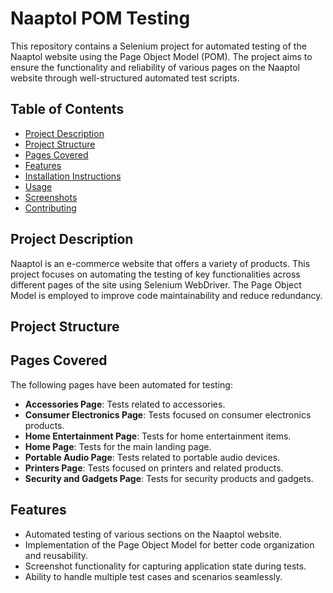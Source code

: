 # Naaptol POM Testing

This repository contains a Selenium project for automated testing of the Naaptol website using the Page Object Model (POM). The project aims to ensure the functionality and reliability of various pages on the Naaptol website through well-structured automated test scripts.

## Table of Contents

- [Project Description](#project-description)
- [Project Structure](#project-structure)
- [Pages Covered](#pages-covered)
- [Features](#features)
- [Installation Instructions](#installation-instructions)
- [Usage](#usage)
- [Screenshots](#screenshots)
- [Contributing](#contributing)


## Project Description

Naaptol is an e-commerce website that offers a variety of products. This project focuses on automating the testing of key functionalities across different pages of the site using Selenium WebDriver. The Page Object Model is employed to improve code maintainability and reduce redundancy.

## Project Structure
## Pages Covered

The following pages have been automated for testing:

- **Accessories Page**: Tests related to accessories.
- **Consumer Electronics Page**: Tests focused on consumer electronics products.
- **Home Entertainment Page**: Tests for home entertainment items.
- **Home Page**: Tests for the main landing page.
- **Portable Audio Page**: Tests related to portable audio devices.
- **Printers Page**: Tests focused on printers and related products.
- **Security and Gadgets Page**: Tests for security products and gadgets.

## Features

- Automated testing of various sections on the Naaptol website.
- Implementation of the Page Object Model for better code organization and reusability.
- Screenshot functionality for capturing application state during tests.
- Ability to handle multiple test cases and scenarios seamlessly.

